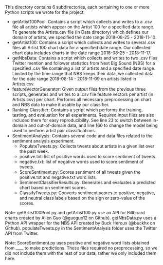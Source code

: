 This directory contains 6 subdirectories, each pertaining to one or more Python scripts we wrote for the project:
- getArtist100Pool: Contains a script which collects and writes to a .csv file all artists which appear on the Artist 100 for a specified date range. To generate the Artists.csv file (in Data directory) which defines our domain of artists, we specified the date range 2018-08-25 - 2018-11-10.
- getArtist100: Contains a script which collects and writes to several .csv files all Artist 100 chart data for a specified date range. Our collected chart data includes charts in the date range 2018-08-25 - 2018-11-17.
- getNbsData: Contains a script which collects and writes to two .csv files Twitter mention and follower statistics from Next Big Sound (NBS) for a specified .csv file containing a list of artists and a specified date range. Limited by the time range that NBS keeps their data, we collected data for the date range 2018-08-14 - 2018-11-09 on artists listed in Artists.csv.
- featureVectorGenerator: Given output files from the previous three scripts, generates and writes to a .csv file feature vectors per artist (in Artists.csv) per chart. Performs all necessary preprocessing on chart and NBS data to make it usable by our classifier.
- Ranking Classifier: Contains a script which performs the training, testing, and evaluation for all experiments. Required input files are also included there for easy reproducibility. See line 23 to switch between in-domain and out-of-domain data, and line 160 to change the model being used to perform artist pair classifications.
- SentimentAnalysis: Contains several code and data files related to the sentiment analysis experiment.
	* PopulateTweets.py: Collects tweets about artists in a given list over the past week.
	* positive.txt: list of positive words used to score sentiment of tweets.
	* negative.txt: list of negative words used to score sentiment of tweets.
	* ScoreSentiment.py: Scores sentiment of all tweets given the positive.txt and negative.txt word lists.
	* SentimentClassifierResults.py: Generates and evaluates a predicted chart based on sentiment scores.
	* ClassifyTweets.py: Converts sentiment scores to positive, negative, and neutral class labels based on the sign or zero-value of the scores.

Note: getArtist100Pool.py and getArtist100.py use an API for Billboard charts created by Allen Guo (@guoguo12 on Github).
	  getNbsData.py uses a Python API wrapper for the NBS API created by Buck Heroux (@buckhx on Github).
	  populateTweets.py in the SentimentAnalysis folder uses the Twitter API from Twitter.
	  
Note: ScoreSentiment.py uses positive and negative word lists obtained from ____ to make predictions. These files required no preprocessing, so we did not include them with the rest of our data, rather we only included them here.